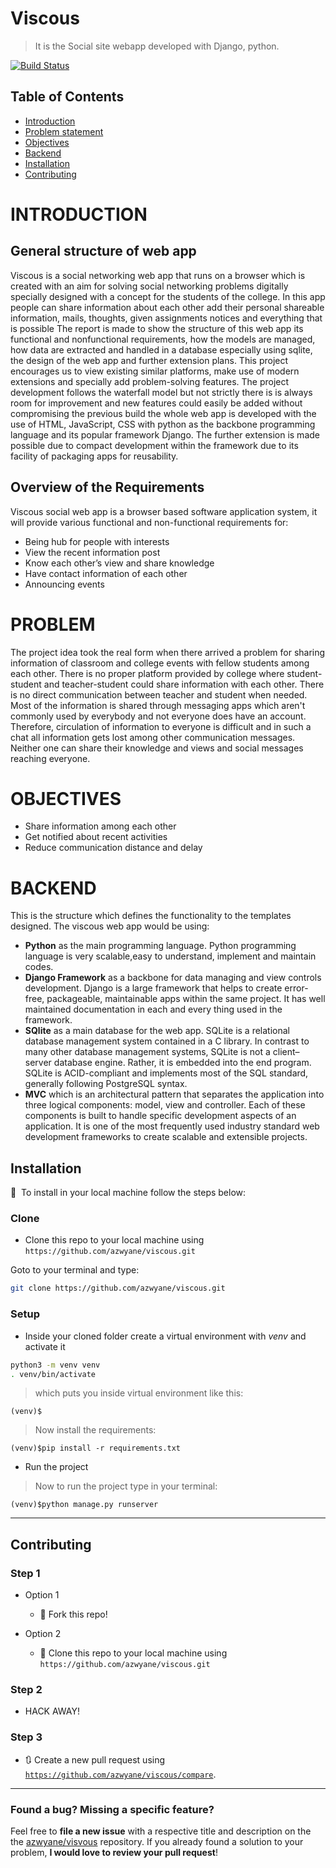 # Viscous

> It is the Social site webapp developed with Django, python.

[![Build Status](http://img.shields.io/travis/badges/badgerbadgerbadger.svg?style=flat-square)](https://www.azwane.pythonanywhere.com) 

## Table of Contents 

- [Introduction](#introduction)                                                                                 
- [Problem statement](#problem)                                                                                     
- [Objectives](#objectives)                                       
- [Backend](#backend)                                                                                            
- [Installation](#installation)
- [Contributing](#contributing)

# INTRODUCTION
## General structure of web app
Viscous is a social networking web app that runs on a browser which is created with an aim for solving social networking problems digitally specially designed with a concept for the students of the college. In this app people can share information about each other add their personal shareable information, mails, thoughts, given assignments notices and everything that is possible The report is made to show the structure of this web app its functional and nonfunctional requirements, how the models are managed, how data are extracted and handled in a database especially using sqlite, the design of the web app and further extension plans. This project encourages us to view existing similar platforms, make use of modern extensions and specially add problem-solving features. The project development follows the waterfall model but not strictly  there is is always room for improvement and new features could easily be added without compromising the previous build the whole web app is developed with the use of  HTML, JavaScript, CSS with python as the backbone programming language and its popular framework Django. The further extension is made possible due to compact development within the framework due to its facility of packaging apps for reusability.

## Overview of the Requirements 
Viscous social web app is a browser based software application system, it will provide various functional and non-functional requirements for: 
- Being hub for people with interests
- View the recent information post 
- Know each other’s view and share knowledge
- Have contact information of each other
- Announcing events

# PROBLEM 
The project idea took the real form when there arrived a problem for sharing information of classroom and college events with fellow students among each other. There is no proper platform provided by college where student-student and teacher-student could share information with each other. There is no direct communication between teacher and student when needed. Most of the information is shared through messaging apps which aren't commonly used by everybody and not everyone does have an account. Therefore, circulation of information to everyone is difficult and in such a chat all information gets lost among other communication messages. Neither one can share their knowledge and views and social messages reaching everyone.

# OBJECTIVES
- Share information among each other
- Get notified about recent activities
- Reduce communication distance and delay


# BACKEND 
This is the structure which defines the functionality to the templates designed. The viscous web app would be using:
- **Python** as the main programming language. Python programming language is very scalable,easy to understand, implement and maintain codes.
- **Django Framework** as a backbone for data managing and view  controls development. Django is a large framework that helps to create error-free, packageable, maintainable apps within the same project. It has well maintained documentation in each and every thing used in the framework.
- **SQlite** as a main database for the web app. SQLite is a relational database management system contained in a C library. In contrast to many other database management systems, SQLite is not a client–server database engine. Rather, it is embedded into the end program. SQLite is ACID-compliant and implements most of the SQL standard, generally following PostgreSQL syntax.
- **MVC** which is an architectural pattern that separates the application into three logical components: model, view and controller. Each of these components is built to handle specific development aspects of an application. It is one of the most frequently used industry standard web development frameworks to create scalable and extensible projects.


## Installation

🚀&nbsp; To install in your local machine follow the steps below:

### Clone

- Clone this repo to your local machine using `https://github.com/azwyane/viscous.git`

Goto to your terminal and type:

```sh
git clone https://github.com/azwyane/viscous.git
```

### Setup

- Inside your cloned folder create a virtual environment with *venv* and activate it
```sh
python3 -m venv venv
. venv/bin/activate
```
> which puts you inside virtual environment like this:
```
(venv)$
```
> Now install the requirements:
```
(venv)$pip install -r requirements.txt
```

- Run the project

> Now to run the project type in your terminal:
```
(venv)$python manage.py runserver
```
---

##  Contributing

### Step 1

- Option 1
    - 🍴 Fork this repo!

- Option 2
    - 👯 Clone this repo to your local machine using `https://github.com/azwyane/viscous.git`

### Step 2

- HACK AWAY!

### Step 3

- 🔃 Create a new pull request using <a href="https://github.com/azwyane/Covid19/compare" target="_blank">`https://github.com/azwyane/viscous/compare`</a>.


---

###  Found a bug? Missing a specific feature?

Feel free to **file a new issue** with a respective title and description on the the [azwyane/visvous](https://github.com/azwyane/viscous/issues) repository. If you already found a solution to your problem, **I would love to review your pull request**! 

